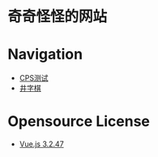 # 奇奇怪怪的网站

# Navigation

- [CPS测试](https://xuanyeovo.github.io/collections/cps.html)
- [井字棋](https://xuanyeovo.github.io/tictactoc/tictactoc.html)

# Opensource License

- [Vue.js 3.2.47](MIT)

[MIT]: http://opensource.org/licenses/mit
[Apache-2.0]: http://opensource.org/licenses/apache-2.0
